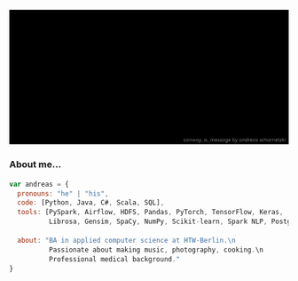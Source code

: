 ![conway a message](intro.gif)

### About me...

```javascript
var andreas = {
  pronouns: "he" | "his",
  code: [Python, Java, C#, Scala, SQL],
  tools: [PySpark, Airflow, HDFS, Pandas, PyTorch, TensorFlow, Keras, 
          Librosa, Gensim, SpaCy, NumPy, Scikit-learn, Spark NLP, Postgres, Ansible ...],

  about: "BA in applied computer science at HTW-Berlin.\n
          Passionate about making music, photography, cooking.\n
          Professional medical background."
}
```
<!--gif src: https://giphy.com/catturaproduction-->
<!--<p><img src="https://media0.giphy.com/media/67SVlMfSytb5VfvD90/giphy.gif?cid=790b76114f88c47a934405f726b4c22e244398cee21575af&rid=giphy.gif" width="60"></p>-->
